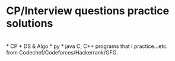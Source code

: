 # CP/Interview questions practice solutions
<br>
* CP 
* DS & Algo
* py
* java C, C++ programs that I practice...etc. <br>
from Codechef/Codeforces/Hackerrank/GFG.

